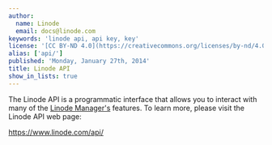 ```yaml
---
author:
  name: Linode
  email: docs@linode.com
keywords: 'linode api, api key, key'
license: '[CC BY-ND 4.0](https://creativecommons.org/licenses/by-nd/4.0)'
alias: ['api/']
published: 'Monday, January 27th, 2014'
title: Linode API
show_in_lists: true
---
```


The Linode API is a programmatic interface that allows you to interact with many of the [Linode Manager's](https://manager.linode.com/) features. To learn more, please visit the Linode API web page:

<https://www.linode.com/api/>
